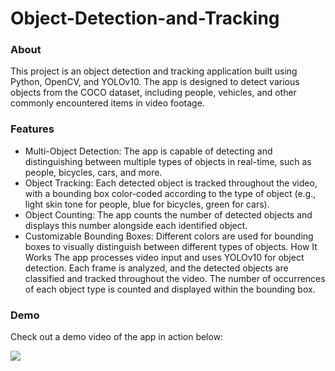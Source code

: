 # Object-Detection-and-Tracking
### About
This project is an object detection and tracking application built using Python, OpenCV, and YOLOv10. The app is designed to detect various objects from the COCO dataset, including people, vehicles, and other commonly encountered items in video footage.

### Features
- Multi-Object Detection: The app is capable of detecting and distinguishing between multiple types of objects in real-time, such as people, bicycles, cars, and more.
- Object Tracking: Each detected object is tracked throughout the video, with a bounding box color-coded according to the type of object (e.g., light skin tone for people, blue for bicycles, green for cars).
- Object Counting: The app counts the number of detected objects and displays this number alongside each identified object.
- Customizable Bounding Boxes: Different colors are used for bounding boxes to visually distinguish between different types of objects.
How It Works
The app processes video input and uses YOLOv10 for object detection. Each frame is analyzed, and the detected objects are classified and tracked throughout the video. The number of occurrences of each object type is counted and displayed within the bounding box.

### Demo
Check out a demo video of the app in action below:

<img src="output.gif" align="center">